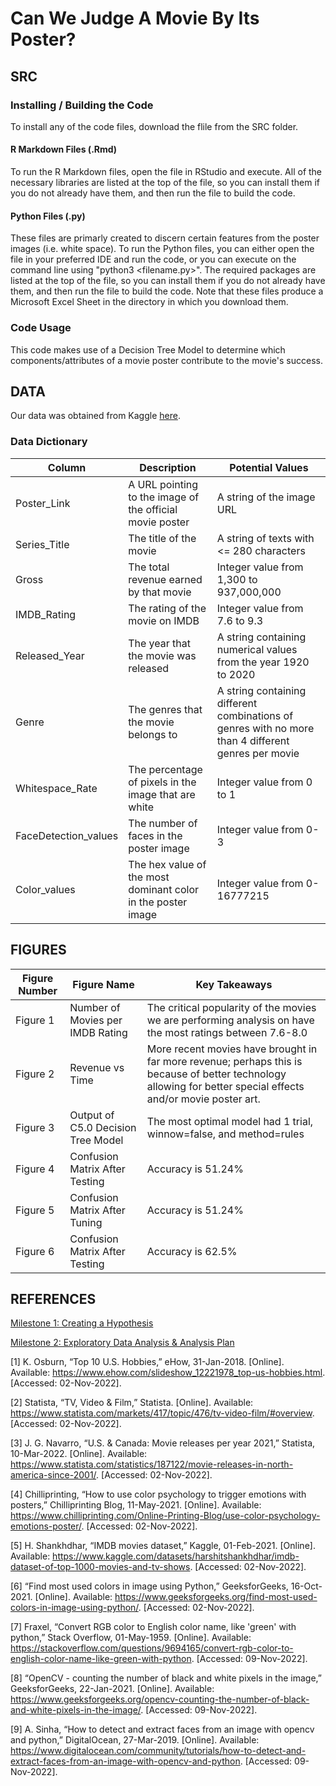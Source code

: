 # Can We Judge A Movie By Its Poster?

## SRC
### Installing / Building the Code
To install any of the code files, download the flile from the SRC folder.

#### R Markdown Files (.Rmd)
To run the R Markdown files, open the file in RStudio and execute.  All of the necessary libraries are listed at the top of the file, so you can install them if you do not already have them, and then run the file to build the code.

#### Python Files (.py)
These files are primarly created to discern certain features from the poster images (i.e. white space). To run the Python files, you can either open the file in your preferred IDE and run the code, or you can execute on the command line using "python3 <filename.py>".  The required packages are listed at the top of the file, so you can install them if you do not already have them, and then run the file to build the code.  Note that these files produce a Microsoft Excel Sheet in the directory in which you download them.

### Code Usage
This code makes use of a Decision Tree Model to determine which components/attributes of a movie poster contribute to the movie's success. 

## DATA
Our data was obtained from Kaggle [here](https://www.kaggle.com/datasets/harshitshankhdhar/imdb-dataset-of-top-1000-movies-and-tv-shows).

### Data Dictionary
| Column  | Description | Potential Values |
| ------ |  ----------- | ----------------
| Poster_Link  | A URL pointing to the image of the official movie poster | A string of the image URL |
| Series_Title | The title of the movie | A string of texts with <= 280 characters |
| Gross | The total revenue earned by that movie | Integer value from 1,300 to 937,000,000 |
| IMDB_Rating | The rating of the movie on IMDB | Integer value from 7.6 to 9.3 |
| Released_Year | The year that the movie was released | A string containing numerical values from the year  1920 to 2020 |
| Genre | The genres that the movie belongs to | A string containing different combinations of genres with no more than 4 different genres per movie |
| Whitespace_Rate | The percentage of pixels in the image that are white | Integer value from 0 to 1 |
| FaceDetection_values | The number of faces in the poster image | Integer value from 0-3|
| Color_values | The hex value of the most dominant color in the poster image | Integer value from 0-16777215|

## FIGURES
| Figure Number | Figure Name | Key Takeaways |
| ----------- | ------ |  ----------- |
| Figure 1 | Number of Movies per IMDB Rating | The critical popularity of the movies we are performing analysis on have the most ratings between 7.6-8.0 |
| Figure 2 | Revenue vs Time | More recent movies have brought in far more revenue; perhaps this is because of better technology allowing for better special effects and/or movie poster art. |
| Figure 3 | Output of C5.0 Decision Tree Model | The most optimal model had 1 trial, winnow=false, and method=rules |
| Figure 4 | Confusion Matrix After Testing | Accuracy is 51.24%|
| Figure 5 | Confusion Matrix After Tuning | Accuracy is 51.24% |
| Figure 6 | Confusion Matrix After Testing | Accuracy is 62.5% |

## REFERENCES
[Milestone 1: Creating a Hypothesis](https://docs.google.com/document/d/1fQZCOykrO4nFIoZqL5Ej57IBHdYpFPkob-57JDN4Rl0/edit?usp=sharing)

[Milestone 2: Exploratory Data Analysis & Analysis Plan](https://docs.google.com/document/d/1E2CEzyIloxH_UvfVl4ng98CzRZ7kH1L3C6sKljVKMv0/edit?usp=sharing)

[1] K. Osburn, “Top 10 U.S. Hobbies,” eHow, 31-Jan-2018. [Online]. Available: https://www.ehow.com/slideshow_12221978_top-us-hobbies.html. [Accessed: 02-Nov-2022].

[2] Statista, “TV, Video &amp; Film,” Statista. [Online]. Available: https://www.statista.com/markets/417/topic/476/tv-video-film/#overview. [Accessed: 02-Nov-2022]. 

[3] J. G. Navarro, “U.S. & Canada: Movie releases per year 2021,” Statista, 10-Mar-2022. [Online]. Available: https://www.statista.com/statistics/187122/movie-releases-in-north-america-since-2001/. [Accessed: 02-Nov-2022]. 

[4] Chilliprinting, “How to use color psychology to trigger emotions with posters,” Chilliprinting Blog, 11-May-2021. [Online]. Available: https://www.chilliprinting.com/Online-Printing-Blog/use-color-psychology-emotions-poster/. [Accessed: 02-Nov-2022]. 

[5] H. Shankhdhar, “IMDB movies dataset,” Kaggle, 01-Feb-2021. [Online]. Available: https://www.kaggle.com/datasets/harshitshankhdhar/imdb-dataset-of-top-1000-movies-and-tv-shows. [Accessed: 02-Nov-2022]. 

[6] “Find most used colors in image using Python,” GeeksforGeeks, 16-Oct-2021. [Online]. Available: https://www.geeksforgeeks.org/find-most-used-colors-in-image-using-python/. [Accessed: 02-Nov-2022]. 

[7] Fraxel, “Convert RGB color to English color name, like 'green' with python,” Stack Overflow, 01-May-1959. [Online]. Available: https://stackoverflow.com/questions/9694165/convert-rgb-color-to-english-color-name-like-green-with-python. [Accessed: 09-Nov-2022].

[8] “OpenCV - counting the number of black and white pixels in the image,” GeeksforGeeks, 22-Jan-2021. [Online]. Available: https://www.geeksforgeeks.org/opencv-counting-the-number-of-black-and-white-pixels-in-the-image/. [Accessed: 09-Nov-2022].

[9] A. Sinha, “How to detect and extract faces from an image with opencv and python,” DigitalOcean, 27-Mar-2019. [Online]. Available: https://www.digitalocean.com/community/tutorials/how-to-detect-and-extract-faces-from-an-image-with-opencv-and-python. [Accessed: 09-Nov-2022].

